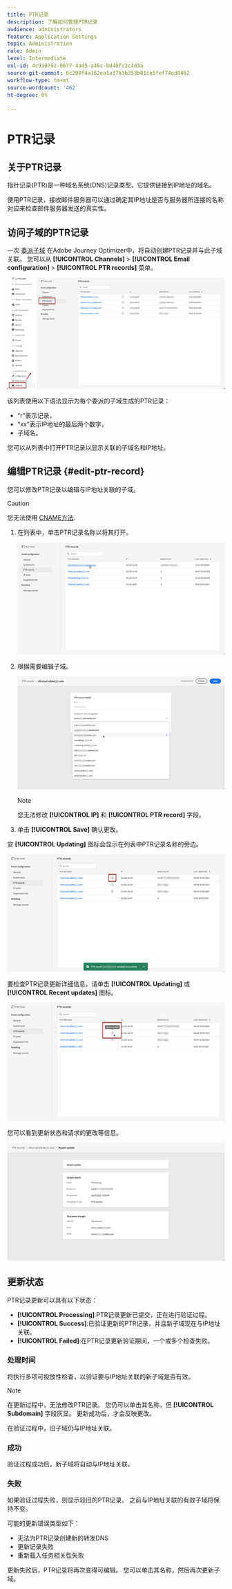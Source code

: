 ```yaml
---
title: PTR记录
description: 了解如何管理PTR记录
audience: administrators
feature: Application Settings
topic: Administration
role: Admin
level: Intermediate
exl-id: 4c930792-0677-4ad5-a46c-8d40fc3c4d3a
source-git-commit: 6c200f4a162ea1a3763b353b01ce5fef74ed8462
workflow-type: tm+mt
source-wordcount: '462'
ht-degree: 0%

---
```


# PTR记录

## 关于PTR记录

指针记录(PTR)是一种域名系统(DNS)记录类型，它提供链接到IP地址的域名。

使用PTR记录，接收邮件服务器可以通过确定其IP地址是否与服务器所连接的名称对应来检查邮件服务器发送的真实性。

## 访问子域的PTR记录

一次 [委派子域](delegate-subdomain.md) 在Adobe Journey Optimizer中，将自动创建PTR记录并与此子域关联。 您可以从 **[!UICONTROL Channels]** > **[!UICONTROL Email configuration]** > **[!UICONTROL PTR records]** 菜单。

![](../assets/ptr-records.png)

该列表使用以下语法显示为每个委派的子域生成的PTR记录：

* “r”表示记录，
* “xx”表示IP地址的最后两个数字，
* 子域名。

您可以从列表中打开PTR记录以显示关联的子域名和IP地址。

## 编辑PTR记录 {#edit-ptr-record}

您可以修改PTR记录以编辑与IP地址关联的子域。

>[!CAUTION]
>
>您无法使用 [CNAME方法](delegate-subdomain.md#cname-subdomain-delegation).

1. 在列表中，单击PTR记录名称以将其打开。

   ![](../assets/ptr-record-select.png)

1. 根据需要编辑子域。

   ![](../assets/ptr-record-subdomain.png)

   >[!NOTE]
   >
   >您无法修改 **[!UICONTROL IP]** 和 **[!UICONTROL PTR record]** 字段。

1. 单击 **[!UICONTROL Save]** 确认更改。

安 **[!UICONTROL Updating]** 图标会显示在列表中PTR记录名称的旁边。

![](../assets/ptr-record-updating.png)

要检查PTR记录更新详细信息，请单击 **[!UICONTROL Updating]** 或 **[!UICONTROL Recent updates]** 图标。

![](../assets/ptr-record-recent-update.png)

您可以看到更新状态和请求的更改等信息。

![](../assets/ptr-record-updates.png)

## 更新状态

PTR记录更新可以具有以下状态：

* **[!UICONTROL Processing]**:PTR记录更新已提交，正在进行验证过程。
* **[!UICONTROL Success]**:已验证更新的PTR记录，并且新子域现在与IP地址关联。
* **[!UICONTROL Failed]**:在PTR记录更新验证期间，一个或多个检查失败。

### 处理时间

将执行多项可投放性检查，以验证要与IP地址关联的新子域是否有效。 <!--The processing time is around **48h-72h**, and can take up to **7-10 days**. Learn more on the checks performed during the validation cycle in [this section](#create-message-preset).-->

>[!NOTE]
>
>在更新过程中，无法修改PTR记录。 您仍可以单击其名称，但 **[!UICONTROL Subdomain]** 字段灰显。 更新成功后，才会反映更改。

在验证过程中，旧子域仍与IP地址关联。

### 成功

验证过程成功后，新子域将自动与IP地址关联。

### 失败

如果验证过程失败，则显示较旧的PTR记录。 之前与IP地址关联的有效子域将保持不变。

可能的更新错误类型如下：
* 无法为PTR记录创建新的转发DNS
* 更新记录失败
* 重新载入任务相关性失败

更新失败后，PTR记录将再次变得可编辑。 您可以单击其名称，然后再次更新子域。
